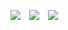 <p align="center">

 <div align="center" class="icons-social" style="margin-left: 10px;">
        <a style="margin-left: 10px;" target="_blank" href="https://www.instagram.com/orlando_noj">
            <img src="https://img.icons8.com/doodle/40/000000/instagram-new--v2.png"></a>
        <a style="margin-left: 10px;" target="_blank" href="https://www.facebook.com/Master10Frank?mibextid=ZbWKwL">
            <img src="https://img.icons8.com/doodle/40/000000/facebook-new.png"></a>
        <a style="margin-left: 10px;" href="mailto:master11frank@gmail.com">
            <img src="https://img.icons8.com/doodle/40/000000/new-post.png"></a>
    </div>

</p>

